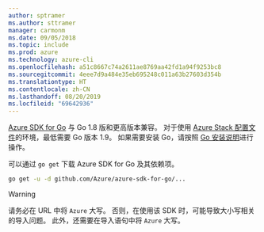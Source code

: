 ```yaml
---
author: sptramer
ms.author: sttramer
manager: carmonm
ms.date: 09/05/2018
ms.topic: include
ms.prod: azure
ms.technology: azure-cli
ms.openlocfilehash: a51c8667c74a2611ae8769aa42fd1a94f9253bc8
ms.sourcegitcommit: 4eee7d9a484e35eb695248c011a63b27603d354b
ms.translationtype: HT
ms.contentlocale: zh-CN
ms.lasthandoff: 08/20/2019
ms.locfileid: "69642936"
---
```

[Azure SDK for Go](https://github.com/Azure/azure-sdk-for-go) 与 Go 1.8 版和更高版本兼容。 对于使用 [Azure Stack 配置文件](/azure/azure-stack/user/azure-stack-version-profiles-go)的环境，最低需要 Go 版本 1.9。
如果需要安装 Go，请按照 [Go 安装说明](https://golang.org/doc/install)进行操作。

可以通过 `go get` 下载 Azure SDK for Go 及其依赖项。

```bash
go get -u -d github.com/Azure/azure-sdk-for-go/...
```

> [!WARNING]
> 请务必在 URL 中将 `Azure` 大写。 否则，在使用该 SDK 时，可能导致大小写相关的导入问题。 此外，还需要在导入语句中将 `Azure` 大写。
